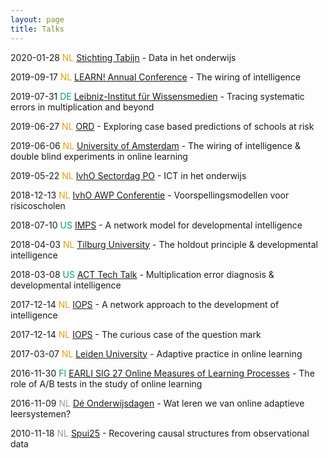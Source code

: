```yaml
---
layout: page
title: Talks
---
```


2020-01-28 <font color="#E69F00">NL</font> [Stichting Tabijn](https://www.tabijn.nl/) - Data in het onderwijs

2019-09-17 <font color="#E69F00">NL</font> [LEARN! Annual Conference](https://learn.vu.nl/) - The wiring of intelligence

2019-07-31 <font color="#009E73">DE</font> [Leibniz-Institut für Wissensmedien](https://www.iwm-tuebingen.de/www/index.html) - Tracing systematic errors in multiplication and beyond

2019-06-27 <font color="#E69F00">NL</font> [ORD](https://ord2019.nl/) - Exploring case based predictions of schools at risk

2019-06-06 <font color="#E69F00">NL</font> [University of Amsterdam](https://www.uva.nl/en) - The wiring of intelligence & double blind experiments in online learning

2019-05-22 <font color="#E69F00">NL</font> [IvhO Sectordag PO](https://www.onderwijsinspectie.nl/) - ICT in het onderwijs

2018-12-13 <font color="#E69F00">NL</font> [IvhO AWP Conferentie](https://www.onderwijsinspectie.nl/) - Voorspellingsmodellen voor risicoscholen

2018-07-10 <font color="#009E73">US</font> [IMPS](https://www.psychometricsociety.org/content/imps-2018) - A network model for developmental intelligence

2018-04-03 <font color="#E69F00">NL</font> [Tilburg University](https://www.tilburguniversity.edu/) - The holdout principle & developmental intelligence

2018-03-08 <font color="#009E73">US</font> [ACT Tech Talk](https://actnext.org/) - Multiplication error diagnosis & developmental intelligence

2017-12-14 <font color="#E69F00">NL</font> [IOPS](https://www.iops.nl/) - A network approach to the development of intelligence

2017-12-14 <font color="#E69F00">NL</font> [IOPS](https://www.iops.nl/) - The curious case of the question mark

2017-03-07 <font color="#E69F00">NL</font> [Leiden University](https://www.universiteitleiden.nl/en) - Adaptive practice in online learning

2016-11-30 <font color="#009E73">FI</font> [EARLI SIG 27 Online Measures of Learning Processes](https://www.earli.org/node/50) - The role of A/B tests in the study of online learning

2016-11-09 <font color="#999999">NL</font> [Dé Onderwijsdagen](https://www.deonderwijsdagen.nl) - Wat leren we van online adaptieve leersystemen?

2010-11-18 <font color="#999999">NL</font> [Spui25](https://www.spui25.nl/en) - Recovering causal structures from observational data

<!---
https://techinonderwijs.wordpress.com/2016/11/11/wat-kunnen-we-leren-van-adaptieve-leersystemen/
-->
